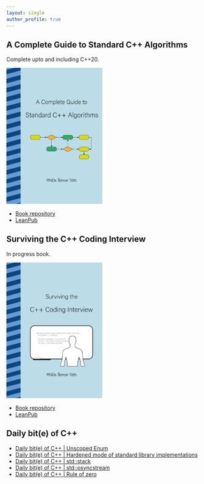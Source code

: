 ```yaml
---
layout: single
author_profile: true
---
```


## A Complete Guide to Standard C++ Algorithms

Complete upto and including C++20.

[<img src="assets/images/book_algorithms_cover.png" width="50%">](https://leanpub.com/cpp-algorithms-guide)

- [Book repository](https://github.com/HappyCerberus/book-cpp-algorithms)
- [LeanPub](https://leanpub.com/cpp-algorithms-guide)

## Surviving the C++ Coding Interview

In progress book.

[<img src="assets/images/book_coding_interview_cover.png" width="50%">](https://leanpub.com/cpp-coding-interview)

- [Book repository](https://leanpub.com/cpp-coding-interview)
- [LeanPub](https://leanpub.com/cpp-coding-interview)

## Daily bit(e) of C++

<ul>
<!-- SUBSTACK:START --><li><a href="https://medium.com/@simontoth/daily-bit-e-of-c-unscoped-enum-018e32ea036e?source=rss-1e1de1006a93------2">Daily bit&lpar;e&rpar; of C++ | Unscoped Enum</a></li><li><a href="https://medium.com/@simontoth/daily-bit-e-of-c-hardened-mode-of-standard-library-implementations-18be2422c372?source=rss-1e1de1006a93------2">Daily bit&lpar;e&rpar; of C++ | Hardened mode of standard library implementations</a></li><li><a href="https://medium.com/@simontoth/daily-bit-e-of-c-std-stack-d1804e3240b8?source=rss-1e1de1006a93------2">Daily bit&lpar;e&rpar; of C++ | std::stack</a></li><li><a href="https://medium.com/@simontoth/daily-bit-e-of-c-std-osyncstream-c756606036ca?source=rss-1e1de1006a93------2">Daily bit&lpar;e&rpar; of C++ | std::osyncstream</a></li><li><a href="https://medium.com/@simontoth/daily-bit-e-of-c-rule-of-zero-f4ce56d4ae04?source=rss-1e1de1006a93------2">Daily bit&lpar;e&rpar; of C++ | Rule of zero</a></li><!-- SUBSTACK:END -->
</ul>